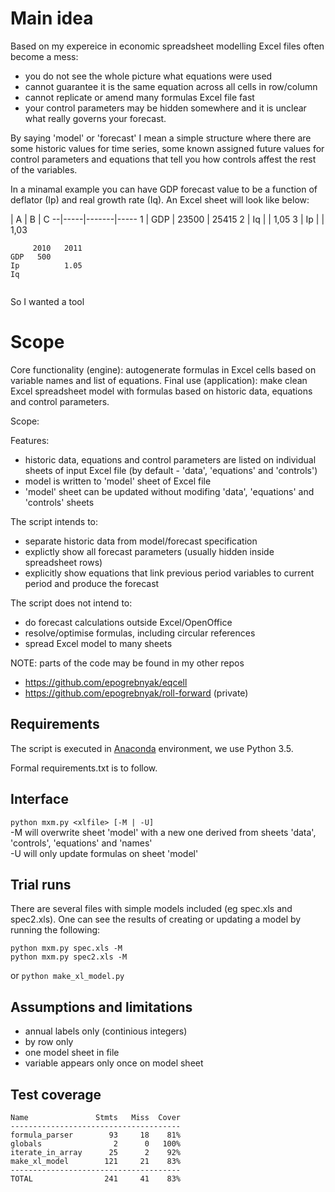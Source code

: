 # Main idea

Based on my expereice in economic spreadsheet modelling Excel files often become a mess: 
- you do not see the whole picture what equations were used
- cannot guarantee it is the same equation across all cells in row/column 
- cannot replicate or amend many formulas Excel file fast
- your control parameters may be hidden somewhere and it is unclear what really governs your forecast.   

By saying 'model' or 'forecast' I mean a simple structure where there are some historic values for time series, some known assigned future values for control parameters and equations that tell you how controls affest the rest of the variables. 

In a minamal example you can have GDP forecast value to be a function of deflator (Ip) and real growth rate (Iq). An Excel sheet will look like below:  

  | A   |	B     |	C
--|-----|-------|-----
1 |	GDP	| 23500	| 25415
2	| Iq	|       |	1,05
3	| Ip	|       |	1,03



```
     2010   2011  
GDP   500   
Ip          1.05
Iq          


```

So I wanted a tool  

# Scope 
Core functionality (engine): autogenerate formulas in Excel cells based on variable names and list of equations. 
Final use (application): make clean Excel spreadsheet model with formulas based on historic data, equations and control parameters.

Scope:


Features:
- historic data, equations and control parameters are listed on individual sheets of input Excel file (by default - 'data', 'equations' and 'controls')
- model is written to 'model' sheet of Excel file 
- 'model' sheet can be updated without modifing 'data', 'equations' and 'controls' sheets

The script intends to:
- separate historic data from model/forecast specification 
- explictly show all forecast parameters (usually hidden inside spreadsheet rows)
- explicitly show equations that link previous period variables to current period and produce the forecast 

The script does not intend to:
- do forecast calculations outside Excel/OpenOffice
- resolve/optimise formulas, including circular references
- spread Excel model to many sheets

NOTE: parts of the code may be found in my other repos
- <https://github.com/epogrebnyak/eqcell>
- <https://github.com/epogrebnyak/roll-forward> (private)


## Requirements

The script is executed in [Anaconda](https://store.continuum.io/cshop/anaconda/) environment, we use Python 3.5.

Formal requirements.txt is to follow. 

## Interface
```python mxm.py <xlfile> [-M | -U]```     
\-M will overwrite sheet 'model' with a new one derived from sheets 'data', 'controls', 'equations' and 'names'  
\-U will only update formulas on sheet 'model'   

## Trial runs
There are several files with simple models included (eg spec.xls and spec2.xls). One can see the results of creating or updating a model by running the following:
```
python mxm.py spec.xls -M
python mxm.py spec2.xls -M
```
or
```python make_xl_model.py```

## Assumptions and limitations

- annual labels only (continious integers)
- by row only
- one model sheet in file
- variable appears only once on model sheet

## Test coverage
```
Name               Stmts   Miss  Cover
--------------------------------------
formula_parser        93     18    81%
globals                2      0   100%
iterate_in_array      25      2    92%
make_xl_model        121     21    83%
--------------------------------------
TOTAL                241     41    83%
```
